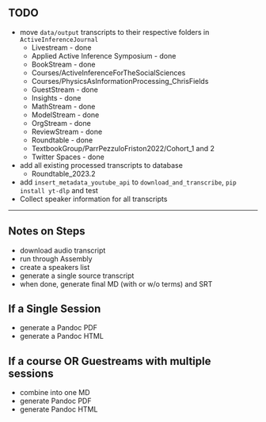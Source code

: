 ## TODO
- move `data/output` transcripts to their respective folders in `ActiveInferenceJournal`
    - Livestream - done
    - Applied Active Inference Symposium - done
    - BookStream - done
    - Courses/ActiveInferenceForTheSocialSciences
    - Courses/PhysicsAsInformationProcessing_ChrisFields
    - GuestStream - done
    - Insights - done
    - MathStream - done
    - ModelStream - done
    - OrgStream - done
    - ReviewStream - done
    - Roundtable - done
    - TextbookGroup/ParrPezzuloFriston2022/Cohort_1 and 2
    - Twitter Spaces - done
- add all existing processed transcripts to database
    - Roundtable_2023.2
- add `insert_metadata_youtube_api` to `download_and_transcribe`, `pip install yt-dlp` and test
- Collect speaker information for all transcripts

---

## Notes on Steps
* download audio transcript
* run through Assembly
* create a speakers list
* generate a single source transcript
* when done, generate final MD (with or w/o terms) and SRT

## If a Single Session
* generate a Pandoc PDF
* generate a Pandoc HTML

## If a course OR Guestreams with multiple sessions
* combine into one MD
* generate Pandoc PDF
* generate Pandoc HTML
